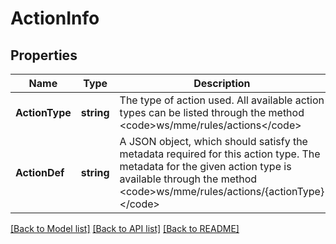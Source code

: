 # ActionInfo

## Properties

Name | Type | Description | Notes
------------ | ------------- | ------------- | -------------
**ActionType** | **string** | The type of action used. All available action types can be listed through the method &lt;code&gt;ws/mme/rules/actions&lt;/code&gt; | 
**ActionDef** | **string** | A JSON object, which should satisfy the metadata required for this action type. The metadata for the given action type is available through the method &lt;code&gt;ws/mme/rules/actions/{actionType}&lt;/code&gt; | 

[[Back to Model list]](../README.md#documentation-for-models) [[Back to API list]](../README.md#documentation-for-api-endpoints) [[Back to README]](../README.md)


